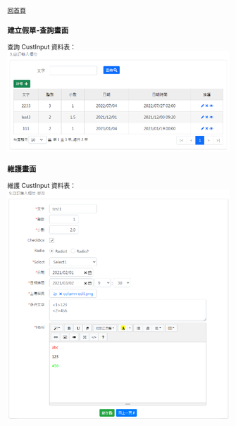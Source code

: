 [回首頁](../../Readme-TW.md)
### 建立假單-查詢畫面
查詢 CustInput 資料表：
![查詢畫面](image/custInput-read.png)

### 維護畫面
維護 CustInput 資料表：
![維護畫面](image/custInput-edit.png)
